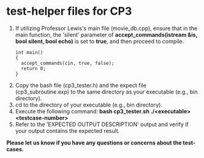 # test-helper files for CP3

1. If utilizing Professor Lewis's main file (movie_db.cpp), ensure that in the main function, the 'silent' parameter of **accept_commands(istream &is, bool silent, bool echo)** is set to **true**, and then proceed to compile.
    ```
    int main()
    {
      accept_commands(cin, true, false);
      return 0;
    }
    ```
2. Copy the bash file (cp3_tester.h) and the expect file (cp3_subroutine.exp) to the same directory as your executable (e.g., bin directory).
3. cd to the directory of your executable (e.g., bin directory).
4. Execute the following command: 
    **bash cp3_tester.sh ./&lt;executable&gt; &lt;testcase-number&gt;**
5. Refer to the 'EXPECTED OUTPUT DESCRIPTION' output and verify if your output contains the expected result.




**Please let us know if you have any questions or concerns about the test-cases.**
